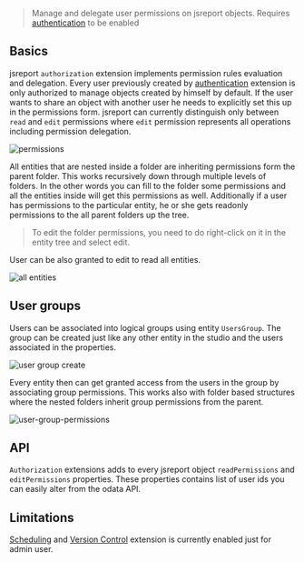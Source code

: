 
> Manage and delegate user permissions on jsreport objects. Requires [authentication](/learn/authentication) to be enabled

## Basics
jsreport `authorization` extension implements permission rules evaluation and delegation. Every user previously created by [authentication](/learn/authentication) extension is only authorized to manage objects created by himself by default. If the user wants to share an object with another user he needs to explicitly set this up in the permissions form. jsreport can currently distinguish only between `read` and `edit` permissions where `edit` permission represents all operations including permission delegation.

![permissions](/learn/static-resources/authorization-permissions.png)

All entities that are nested inside a folder are inheriting permissions form the parent folder. This works recursively down through multiple levels of folders. In the other words you can fill to the folder some permissions and all the entities inside will get this permissions as well. Additionally if a user has permissions to the particular entity, he or she gets readonly permissions to the all parent folders up the tree.

> To edit the folder permissions, you need to do right-click on it in the entity tree and select edit.

User can be also granted to edit to read all entities.

![all entities](/learn/static-resources/authorization-all-entities.png)

## User groups
Users can be associated into logical groups using entity `UsersGroup`. The group can be created just like any other entity in the studio and the users associated in the properties.

![user group create](/learn/static-resources/user-group-create.png)

Every entity then can get granted access from the users in the group by associating group permissions. This works also with folder based structures where the nested folders inherit group permissions from the parent.

![user-group-permissions](/learn/static-resources/user-group-permissions.png)


## API

`Authorization` extensions adds to every jsreport object `readPermissions` and `editPermissions` properties. These properties contains list of user ids you can easily alter from the odata API.

## Limitations
[Scheduling](/learn/scheduling) and [Version Control](https://jsreport.net/learn/version-control) extension is currently enabled just for admin user.
